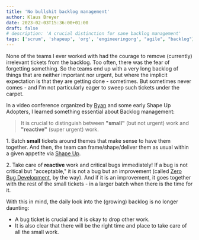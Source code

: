 ```yaml
---
title: 'No bullshit backlog management'
author: Klaus Breyer
date: 2023-02-03T15:36:00+01:00
draft: false
# description: 'A crucial distinction for sane backlog management'
tags: ['scrum', 'shapeup', 'org', 'engineeringorg', "agile", "backlog"]
---
```


None of the teams I ever worked with had the courage to remove (currently) irrelevant tickets from the backlog. Too often, there was the fear of forgetting something. So the teams end up with a very long backlog of things that are neither important nor urgent, but where the implicit expectation is that they are getting done - sometimes. But sometimes never comes - and I'm not particularly eager to sweep such tickets under the carpet.

In a video conference organized by [Ryan][1] and some early Shape Up Adopters, I learned something essential about Backlog management:

> It is crucial to distinguish between **"small"** (but not urgent) work and **"reactive"** (super urgent) work.

1\. Batch **small** tickets around themes that make sense to have them together. And then, the team can frame/shape/deliver them as usual within a given appetite via [Shape Up][2].

2\. Take care of **reactive** work and critical bugs immediately! If a bug is not critical but "acceptable," it is not a bug but an improvement (called [Zero Bug Development][3], by the way). And if it is an improvement, it goes together with the rest of the small tickets - in a larger batch when there is the time for it.

With this in mind, the daily look into the (growing) backlog is no longer daunting:

- A bug ticket is crucial and it is okay to drop other work.
- It is also clear that there will be the right time and place to take care of all the small work.

[1]: https://feltpresence.com/
[2]: https://basecamp.com/shapeup
[3]: https://www.xolv.io/blog/articles/zero-bug-software-development/
